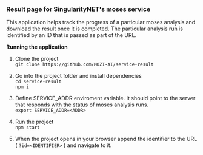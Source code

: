 ### Result page for SingularityNET's moses service ###

This application helps track the progress of a particular moses analysis and download the result once it is completed. The particular analysis run is identified by an ID that is passed as part of the URL. 

**Running the application**
1. Clone the project \
``` git clone https://github.com/MOZI-AI/service-result ```

2. Go into the project folder and install dependencies \
``` cd service-result ``` \
``` npm i ``` 
3. Define SERVICE_ADDR enviroment variable. It should point to the server that responds with the status of moses analysis runs.\
```export SERVICE_ADDR=<ADDR>```

4. Run the project \
``` npm start ``` 

5. When the project opens in your browser append the identifier to the URL ( ```?id=<IDENTIFIER>``` ) and navigate to it.  
